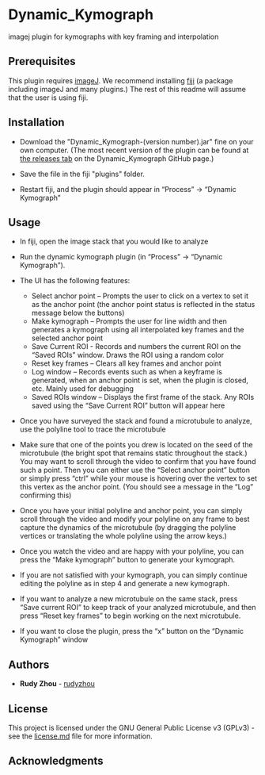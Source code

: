 # Dynamic_Kymograph

imagej plugin for kymographs with key framing and interpolation

## Prerequisites

This plugin requires [imageJ](https://imagej.net/ImageJ2).
We recommend installing [fiji](http://fiji.sc/) (a package including imageJ and many plugins.) The rest of this readme will assume that the user is using fiji.

## Installation

* Download the "Dynamic_Kymograph-(version number).jar" fine on your own computer. (The most recent version of the plugin can be found at [the releases tab](https://github.com/rudyzhou/Dynamic_Kymograph/releases) on the Dynamic_Kymograph GitHub page.)

* Save the file in the fiji "plugins" folder.

* Restart fiji, and the plugin should appear in “Process” -> “Dynamic Kymograph”

## Usage

* In fiji, open the image stack that you would like to analyze

* Run the dynamic kymograph plugin (in “Process” -> “Dynamic Kymograph”).

* The UI has the following features:
  * Select anchor point – Prompts the user to click on a vertex to set it as the anchor point (the anchor point status is reflected in the status message below the buttons)
  * Make kymograph – Prompts the user for line width and then generates a kymograph using all interpolated key frames and the selected anchor point
  * Save Current ROI -  Records and numbers the current ROI on the “Saved ROIs” window. Draws the ROI using a random color
  * Reset key frames – Clears all key frames and anchor point
  * Log window – Records events such as when a keyframe is generated, when an anchor point is set, when the plugin is closed, etc. Mainly used for debugging
  * Saved ROIs window – Displays the first frame of the stack. Any ROIs saved using the “Save Current ROI” button will appear here

* Once you have surveyed the stack and found a microtubule to analyze, use the polyline tool to trace the microtubule

* Make sure that one of the points you drew is located on the seed of the microtubule (the bright spot that remains static throughout the stack.) You may want to scroll through the video to confirm that you have found such a point. Then you can either use the “Select anchor point” button or simply press “ctrl” while your mouse is hovering over the vertex to set this vertex as the anchor point. (You should see a message in the “Log” confirming this)

* Once you have your initial polyline and anchor point, you can simply scroll through the video and modify your polyline on any frame to best capture the dynamics of the microtubule (by dragging the polyline vertices or translating the whole polyline using the arrow keys.)

* Once you watch the video and are happy with your polyline, you can press the “Make kymograph” button to generate your kymograph.

* If you are not satisfied with your kymograph, you can simply continue editing the polyline as in step 4 and generate a new kymograph.

* If you want to analyze a new microtubule on the same stack, press “Save current ROI” to keep track of your analyzed microtubule, and then press “Reset key frames” to begin working on the next microtubule.

* If you want to close the plugin, press the “x” button on the “Dynamic Kymograph” window

## Authors

* **Rudy Zhou** - [rudyzhou](https://github.com/rudyzhou)

## License

This project is licensed under the GNU General Public License v3 (GPLv3) - see the [license.md](https://github.com/rudyzhou/Dynamic_Kymograph/blob/master/license.md) file for more information.

## Acknowledgments
